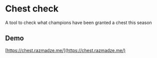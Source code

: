 # Chest check

A tool to check what champions have been granted a chest this season

## Demo

[https://chest.razmadze.me/](https://chest.razmadze.me/)
